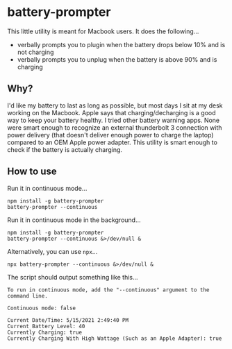 # battery-prompter

This little utility is meant for Macbook users. It does the following...
- verbally prompts you to plugin when the battery drops below 10% and is not charging
- verbally prompts you to unplug when the battery is above 90% and is charging

## Why?
I'd like my battery to last as long as possible, but most days I sit at my desk working on the Macbook. Apple says that charging/decharging is a good way to keep your battery healthy. I tried other battery warning apps. None were smart enough to recognize an external thunderbolt 3 connection with power delivery (that doesn't deliver enough power to charge the laptop) compared to an OEM Apple power adapter. This utility is smart enough to check if the battery is actually charging.


## How to use

Run it in continuous mode...
```
npm install -g battery-prompter
battery-prompter --continuous
```

Run it in continuous mode in the background...
```
npm install -g battery-prompter
battery-prompter --continuous &>/dev/null &
```
Alternatively, you can use `npx`...
```
npx battery-prompter --continuous &>/dev/null &
```
The script should output something like this...
```
To run in continuous mode, add the "--continuous" argument to the command line.

Continuous mode: false

Current Date/Time: 5/15/2021 2:49:40 PM
Current Battery Level: 40
Currently Charging: true
Currently Charging With High Wattage (Such as an Apple Adapter): true
```
